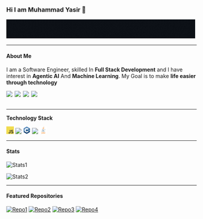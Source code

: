 ### Hi I am Muhammad Yasir 👋

<img src="https://raw.githubusercontent.com/myasirbabar/myasirbabar/main/marquee3.gif">

------------

#### About Me
I am a Software Engineer, skilled In __Full Stack Development__ and I have interest in __Agentic AI__ And __Machine Learning__. My Goal is to make __life easier through technology__ 

<a href="https://www.linkedin.com/in/myb1">
  <img align="left"  width="22px" src="https://img.icons8.com/external-justicon-flat-justicon/64/000000/external-linkedin-social-media-justicon-flat-justicon.png" />
<a href="https://github.com/myasirbabar">
  <img align="left" width="22px" src="https://img.icons8.com/color-glass/48/000000/github.png" />
</a>
<!-- <a href="https://yasirbabar.me">
  <img align="left" width="22px" src="https://img.icons8.com/fluency/48/000000/portfolio.png" />
</a> -->
<a href="https://www.facebook.com/muhammadyasir.babar/">
  <img align="left" width="22px" src="https://img.icons8.com/color/144/000000/facebook-new.png" />
</a>
<a target = "blank" href="https://bit.ly/myb-resume">
  <img align="left" width="40px" src="https://cdn-icons-png.flaticon.com/512/3135/3135692.png" />
</a>

<br></br>
  
---------------
  **Technology Stack**

<code><img height="20" src="https://raw.githubusercontent.com/github/explore/80688e429a7d4ef2fca1e82350fe8e3517d3494d/topics/javascript/javascript.png"></code>
<code><img height="20" src="https://img.icons8.com/fluency/48/000000/python.png"></code>
<code><img height="20" src="https://raw.githubusercontent.com/github/explore/80688e429a7d4ef2fca1e82350fe8e3517d3494d/topics/cpp/cpp.png"></code>
<code><img height="20" src="https://img.icons8.com/color/48/000000/c-programming.png"></code>
<code><img height="20" src="https://raw.githubusercontent.com/github/explore/80688e429a7d4ef2fca1e82350fe8e3517d3494d/topics/java/java.png"></code>

------------

#### Stats
![Stats1](https://github-readme-stats.vercel.app/api?username=myasirbabar&&show_icons=true&title_color=ffffff&icon_color=bb2acf&text_color=daf7dc&bg_color=151515 "Stats")

![Stats2](https://github-readme-stats.vercel.app/api/top-langs/?username=myasirbabar&hide=java,html,tex&title_color=ffffff&text_color=c9cacc&icon_color=2bbc8a&bg_color=1d1f21&langs_count=3")

------------------
#### Featured Repositories

[![Repo1](https://github-readme-stats.vercel.app/api/pin/?username=myasirbabar&repo=travelform&title_color=ffffff&text_color=c9cacc&icon_color=2bbc8a&bg_color=1d1f21)](https://github.com/myasirbabar/travelform)
[![Repo2](https://github-readme-stats.vercel.app/api/pin/?username=myasirbabar&repo=solitaire-game&title_color=ffffff&text_color=c9cacc&icon_color=2bbc8a&bg_color=1d1f21)](https://github.com/myasirbabar/solitaire-game)
[![Repo3](https://github-readme-stats.vercel.app/api/pin/?username=myasirbabar&repo=tik-tok-toe&title_color=ffffff&text_color=c9cacc&icon_color=2bbc8a&bg_color=1d1f21)](https://github.com/myasirbabar/tik-tok-toe)
[![Repo4](https://github-readme-stats.vercel.app/api/pin/?username=myasirbabar&repo=Desktop-App-Gpa&title_color=ffffff&text_color=c9cacc&icon_color=2bbc8a&bg_color=1d1f21)](https://github.com/myasirbabar/Desktop-App-Gpa)
